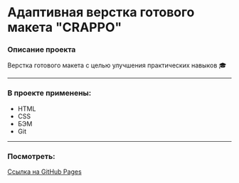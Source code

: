 # Адаптивная верстка готового макета "CRAPPO"

### Описание проекта
Верстка готового макета с целью улучшения практических навыков :mortar_board: 
___

### В проекте применены:
- HTML
- CSS
- БЭМ
- Git
___

### Посмотреть:

[Ссылка на GitHub Pages](https://anilyukina.github.io/bitcoin/)

